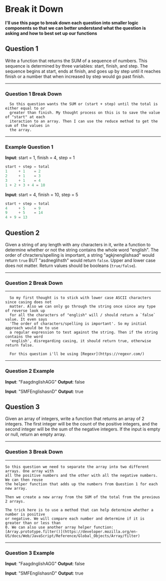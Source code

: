 # Break it Down

**I'll use this page to break down each question into smaller logic components so that we
can better understand what the question is asking and how to best set up our functions**

## Question 1

Write a function that returns the SUM of a sequence of numbers. This sequence
is determined by three variables: start, finish, and step. The sequence begins
at start, ends at finish, and goes up by step until it reaches finish or a number
that when increased by step would go past finish.

---

### Question 1 Break Down

      So this question wants the SUM or (start + step) until the total is either equal to or
      greater than finish. My thought process on this is to save the value of "start" at each
      iteraction to an array. Then I can use the reduce method to get the sum of the values in
      the array.
   ---

### Example Question 1

   **Input**: start = 1, finish = 4, step = 1

   ```javascript
   start + step = total
   1     + 1    = 2
   2     + 1    = 3
   3     + 1    = 4
   1 + 2 + 3 + 4 = 10
   ```

   **Input**: start = 4, finish = 10, step = 5

   ```javascript
   start + step = total
   4     + 5    = 9
   9     + 5    = 14
   4 + 9 = 13
   ```

## Question 2

Given a string of any length with any characters in it, write a function to determine
whether or not the string contains the whole word "english". The order of chracters/spelling is important, a string "agkjnenglishsad" would return `true` BUT "asdneglihsth" would return `false`. Upper and lower case does not matter. Return values should be booleans (`true/false`).

---

### Question 2 Break Down

---
      So my first thought is to stick with lower case ASCII characters since casing does not
      matter. Also we can only go through the string once since any type of reverse look up
      for all the characters of "english" will / should return a `false` value. It even says
      'The order of characters/spelling is important'. So my initial approach would be to use
      a regular expression to test against the string. Then if the string contains the word
      'english', disregarding casing, it should return true, otherwise return false.

      For this question i'll be using [Regexr](https://regexr.com/)
---

### Question 2 Example

   **Input**: "FaagdnglishAGG"
   **Output**: false

   **Input**: "SMFEnglishasnD"
   **Output**: true

## Question 3

Given an array of integers, write a function that returns an array of 2 integers. The first
integer will be the count of the positive integers, and the second integer will be the sum of
the negative integers. If the input is empty or null, return an empty array.

---

### Question 3 Break Down

---
    So this question we need to separate the array into two different arrays. One array with
    all the positive numbers and the other with all the negative numbers. We can then reuse
    the helper function that adds up the numbers from Question 1 for each new array.

    Then we create a new array from the SUM of the total from the previous 2 arrays.

    The trick here is to use a method that can help determine whether a number is positive
    or negative. We will compare each number and determine if it is greater than or less than
    0. We can also use another array helper function: [Array.prototype.filter()](https://developer.mozilla.org/en-US/docs/Web/JavaScript/Reference/Global_Objects/Array/filter)
---

### Question 3 Example

   **Input**: "FaagdnglishAGG"
   **Output**: false

   **Input**: "SMFEnglishasnD"
   **Output**: true